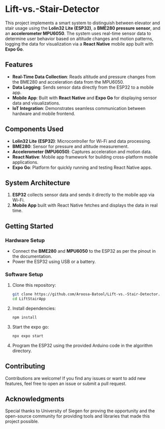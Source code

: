 # Lift-vs.-Stair-Detector
This project implements a smart system to distinguish between elevator and stair usage using the **Lolin32 Lite (ESP32)**, a **BME280 pressure sensor**, and an **accelerometer MPU6050**. The system uses real-time sensor data to determine user behavior based on altitude changes and motion patterns, logging the data for visualization via a **React Native** mobile app built with **Expo Go**.

## Features  
- **Real-Time Data Collection**: Reads altitude and pressure changes from the BME280 and acceleration data from the MPU6050.  
- **Data Logging**: Sends sensor data directly from the ESP32 to a mobile app.  
- **Mobile App**: Built with **React Native** and **Expo Go** for displaying sensor data and visualizations.  
- **IoT Integration**: Demonstrates seamless communication between hardware and mobile frontend.  

## Components Used  
- **Lolin32 Lite (ESP32)**: Microcontroller for Wi-Fi and data processing.  
- **BME280**: Sensor for pressure and altitude measurement.  
- **Accelerometer (MPU6050)**: Captures acceleration and motion data.  
- **React Native**: Mobile app framework for building cross-platform mobile applications.  
- **Expo Go**: Platform for quickly running and testing React Native apps.  

## System Architecture  
1. **ESP32** collects sensor data and sends it directly to the mobile app via Wi-Fi.  
2. **Mobile App** built with React Native fetches and displays the data in real time.  

## Getting Started  

### Hardware Setup  
- Connect the **BME280** and **MPU6050** to the ESP32 as per the pinout in the documentation.  
- Power the ESP32 using USB or a battery.  

### Software Setup  
1. Clone this repository:  
   ```bash
   git clone https://github.com/Aroosa-Batool/Lift-vs.-Stair-Detector.git
   cd LiftStairApp
2. Install dependencies:
    ```bash
    npm install
3. Start the expo go:
    ```bash
    npx expo start
4. Program the ESP32 using the provided Arduino code in the algorithm directory.


## Contributing  
Contributions are welcome! If you find any issues or want to add new features, feel free to open an issue or submit a pull request.  

## Acknowledgments  
Special thanks to University of Siegen for proving the opportunity and the open-source community for providing tools and libraries that made this project possible.  